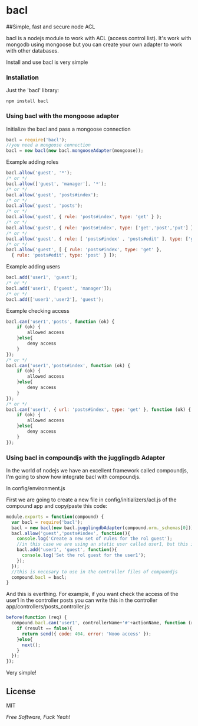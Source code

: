 bacl
=========

##Simple, fast and secure node ACL

bacl is a nodejs module to work with ACL (access control list). It's work with mongodb using mongoose but you can create your own adapter to work with other databases.

Install and use bacl is very simple

### Installation

Just the 'bacl' library:

```
npm install bacl
```

### Using bacl with the mongoose adapter

Initialize the bacl and pass a mongoose connection

```js
bacl = require('bacl');
//you need a mongoose connection
bacl = new bacl(new bacl.mongooseAdapter(mongoose));
```

Example adding roles

```js
bacl.allow('guest', '*');
/* or */
bacl.allow(['guest', 'manager'], '*');
/* or */
bacl.allow('guest', 'posts#index');
/* or */
bacl.allow('guest', 'posts');
/* or */
bacl.allow('guest', { rule: 'posts#index', type: 'get' } );
/* or */
bacl.allow('guest', { rule: 'posts#index', type: ['get','post','put'] });
/* or */
bacl.allow('guest', { rule: [ 'posts#index' , 'posts#edit' ], type: ['get', 'post'] });
/* or */
bacl.allow('guest', [ { rule: 'posts#index', type: 'get' }, 
  { rule: 'posts#edit', type: 'post' } ]);
```

Example adding users

```js
bacl.add('user1', 'guest');
/* or */
bacl.add('user1', ['guest', 'manager']);
/* or */
bacl.add(['user1','user2'], 'guest');
```
    
Example checking access

```js
bacl.can('user1','posts', function (ok) {
    if (ok) {
        allowed access
    }else{
        deny access
    }
});
/* or */
bacl.can('user1','posts#index', function (ok) {
    if (ok) {
        allowed access
    }else{
        deny access
    }
});
/* or */
bacl.can('user1', { url: 'posts#index', type: 'get' }, function (ok) {
    if (ok) {
        allowed access
    }else{
        deny access
    }
});
```

### Using bacl in compoundjs with the jugglingdb Adapter
In the world of nodejs we have an excellent framework called compoundjs, I'm going to show how integrate bacl with compoundjs.

In config/environment.js

First we are going to create a new file in config/initializers/acl.js of the compound app and copy/paste this code:

```js
module.exports = function(compound) {
  var bacl = require('bacl');
  bacl = new bacl(new bacl.jugglingdbAdapter(compound.orm._schemas[0]));
  bacl.allow('guest','posts#index', function(){
    console.log('Create a new set of rules for the rol guest');
    //in this case we are using an static user called user1, but this is only for example
    bacl.add('user1', 'guest', function(){
      console.log('Set the rol guest for the user1');
    });
  });
  //this is necesary to use in the controller files of compoundjs
  compound.bacl = bacl;
}
```
And this is everthing. For example, if you want check the access of the user1 in the controller posts you can write this in the controller app/controllers/posts_controller.js:

```js
before(function (req) {
  compound.bacl.can('user1', controllerName+'#'+actionName, function (result) {
    if (result == false){
      return send({ code: 404, error: 'Nooo access' });
    }else{
      next();
    }
  });
});
```

Very simple!

License
-

MIT

*Free Software, Fuck Yeah!*